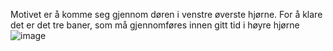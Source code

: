 Motivet er å komme seg gjennom døren i venstre øverste hjørne. 
For å klare det er det tre baner, som må gjennomføres innen gitt tid i høyre hjørne
![image](https://github.com/seysha-git/PlatformerGame/assets/76451995/c8afe60a-2e9d-4f84-818c-dc3fc7e65df8)

